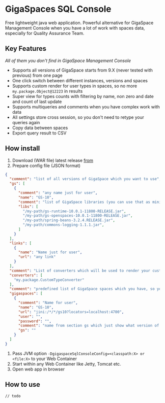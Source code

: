 # GigaSpaces SQL Console

Free lightweight java web application. Powerful alternative for GigaSpace Management Console when you have a lot of work with spaces data, especially for Quality Assurance Team.

## Key Features 

_All of them you don't find in GigaSpace Management Console_

* Supports all versions of GigaSpace starts from 9.X (never tested with previous) from one page
* One click switch between different instances, versions and spaces
* Supports custom render for user types in spaces, so no more ```my.package.Object@12223``` in results
* Super view for types counts with filtering by name, non zero and date and count of last update
* Supports multiqueries and comments when you have complex work with data
* All settings store cross session, so you don't need to retype your queries again
* Copy data between spaces
* Export query result to CSV

## How install

1. Download (WAR file) latest release [from](https://github.com/terma/gigaspaces-sql-console/releases)
1. Prepare config file (JSON format) 
```json
{
  "comment": "list of all versions of GigaSpace which you want to use",
  "gs": [
    {
      "comment": "any name just for user",
      "name": "GS-10",
      "comment": "list of GigaSpace libraries (you can use that as minimun)",
      "libs": [ 
        "/my-path/gs-runtime-10.0.1-11800-RELEASE.jar",
        "/my-path/gs-openspaces-10.0.1-11800-RELEASE.jar",
        "/my-path/spring-beans-3.2.4.RELEASE.jar",
        "/my-path/commons-logging-1.1.1.jar",
      ]
    }
  ],
  "links": [
    {
      "name": "Name just for user",
      "url": "any link"
    }
  ],
  "comment": "List of converters which will be used to render your custom embedded types in space, could be empty so we will reference name",
  "converters": [
    "my.package.CustomTypeConverter"
  ],
  "comment": "predefined list of GigaSpace spaces which you have, so you don't need to enter all details manualy on page. Any way you can customize them from UI too",
  "gigaspaces": [
    {
      "comment": "Name for user",
      "name": "GS-10",
      "url": "jini:/*/*/gs10?locators=localhost:4700",
      "user": "",
      "password": "",
      "comment": "name from section gs which just show what version of GigaSpace use for that instance, if empty will use first from list or if empty list will take default from app classpath",
      "gs": ""
    }
  ]
}
```
1. Pass JVM option ```-DgigaspaceSqlConsoleConfig=<classpath:X> or <file:X>``` to your Web Container
1. Start within any Web Container like Jetty, Tomcat etc.
1. Open web app in browser

## How to use

```
// todo
```

